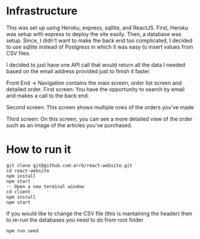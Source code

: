 # Infrastructure

This was set up using Heroku, express, sqllite, and ReactJS. 
First, Heroku was setup with express to deploy the site easily. Then, a database was setup. Since, I didn't want to make the back end too complicated,
I decided to use sqllite instead of Postgress in which it was easy to insert values from CSV files. 

I decided to just have one API call that would return all the data I needed based on the email address provided just to finish it faster. 

Front End
-> Navigation contains the main screen, order list screen and detailed order. 
First screen:
You have the opportunity to search by email and makes a call to the back end.

Second screen:
This screen shows multiple rows of the orders you've made 

Third screen:
On this screen, you can see a more detailed view of the order such as an image of the articles you've purchased.

# How to run it
```
git clone git@github.com:arrb/react-website.git
cd react-website
npm install
npm start
-- Open a new terminal window
cd client
npm install 
npm start
```

If you would like to change the CSV file (this is mantaining the header) then to re-run the databases you need to do from root folder
``` 
npm run seed
```
